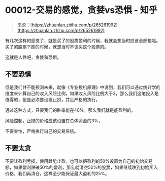 <!--yml
category: 交易
date: 2023-09-17 20:01:07
-->

# 00012-交易的感觉，贪婪vs恐惧 - 知乎

> 来源：[https://zhuanlan.zhihu.com/p/265261992](https://zhuanlan.zhihu.com/p/265261992)

有几次这样的感觉了，就是买了的股票盈利的时候，我就会想当时应该全部梭哈。买了的股票下跌的时候，就想当时不该买这个股票的。

这就是人性吧，贪婪和恐惧。

## 不要恐惧

但是我们并不能预测未来，就像《专业投机原理》中说到，我们可以通过统计学的维度来计算自己的收入风险比例，如果收入风险比例大于3，那么我们这笔投入是值得的，但是必须要设置止损，并且严格的执行。

通过这种方式，只要我们的胜率能在40%，那么我们就是能盈利的。

风险控制，止损的价格应该设置在总体资金的3%，

不要害怕，严格执行自己的交易系统。

## 不要太贪

不要让盈利亏损，使用趋势止盈。也可以把盈利的50%设置为自己的初始交易额，如果盈利跌破50%的盈利，那么就清空50%的股票，如果继续跌到初始买入价格，我们再清仓。这样至少能保证最大盈利的25%。